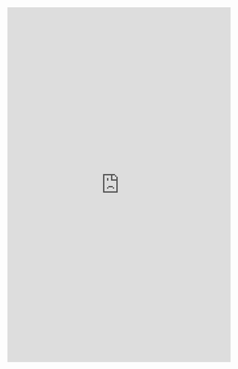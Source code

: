 <iframe src="https://uploads.knightlab.com/storymapjs/122a38b6235468a4eb82cad839b1781e/black/index.html" frameborder="0" width="100%" height="800"></iframe>
